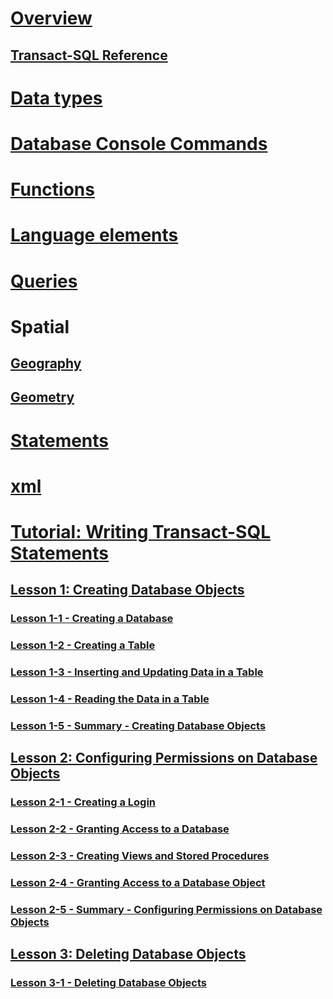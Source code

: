 # [Overview](language-reference.md)  
## [Transact-SQL Reference](transact-sql-reference-database-engine.md)  

# [Data types](data-types/toc.md)
# [Database Console Commands](database-console-commands/toc.md)
# [Functions](functions/toc.md)
# [Language elements](language-elements/toc.md)
# [Queries](queries/toc.md)
# Spatial
## [Geography](spatial-geography/toc.md)
## [Geometry](spatial-geometry/toc.md)
# [Statements](statements/toc.md)
# [xml](xml/toc.md)


# [Tutorial: Writing Transact-SQL Statements](tutorial-writing-transact-sql-statements.md)  
## [Lesson 1: Creating Database Objects](lesson-1-creating-database-objects.md)  
### [Lesson 1-1 - Creating a Database](lesson-1-1-creating-a-database.md)  
### [Lesson 1-2 - Creating a Table](lesson-1-2-creating-a-table.md)  
### [Lesson 1-3 - Inserting and Updating Data in a Table](lesson-1-3-inserting-and-updating-data-in-a-table.md)  
### [Lesson 1-4 - Reading the Data in a Table](lesson-1-4-reading-the-data-in-a-table.md)  
### [Lesson 1-5 - Summary - Creating Database Objects](lesson-1-5-summary-creating-database-objects.md)  

## [Lesson 2: Configuring Permissions on Database Objects](lesson-2-configuring-permissions-on-database-objects.md)  
### [Lesson 2-1 - Creating a Login](lesson-2-1-creating-a-login.md)  
### [Lesson 2-2 - Granting Access to a Database](lesson-2-2-granting-access-to-a-database.md)  
### [Lesson 2-3 - Creating Views and Stored Procedures](lesson-2-3-creating-views-and-stored-procedures.md)  
### [Lesson 2-4 - Granting Access to a Database Object](lesson-2-4-granting-access-to-a-database-object.md)  
### [Lesson 2-5 - Summary - Configuring Permissions on Database Objects](lesson-2-5-summary-configuring-permissions-on-database-objects.md)  

## [Lesson 3: Deleting Database Objects](lesson-3-deleting-database-objects.md)  
### [Lesson 3-1 - Deleting Database Objects](lesson-3-1-deleting-database-objects.md)  
